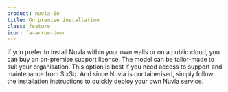 ```yaml
---
product: nuvla-io
title: On premise installation
class: feature
icon: fa-arrow-down
---
```


If you prefer to install Nuvla within your own walls or on a public cloud, you can buy an on-premise support license. The model can be tailor-made to suit your organisation. This option is best if you need access to support and maintenance from SixSq. And since Nuvla is containerised, simply follow the [installation instructions](https://docs.nuvla.io) to quickly deploy your own Nuvla service.
